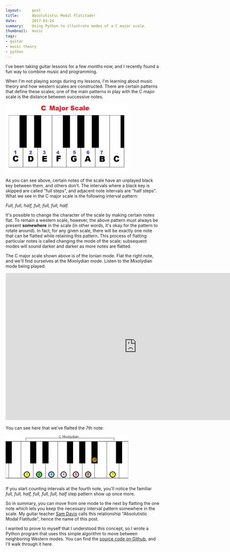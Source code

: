 ```yaml
---
layout:     post
title:      Absolutistic Modal Flatitude!
date:       2017-03-24
summary:    Using Python to illustrate modes of a C major scale.
thumbnail:  music
tags:
- guitar
- music theory
- python
---
```


I've been taking guitar lessons for a few months now, and I recently found a fun way to combine music and programming.

When I'm not playing songs during my lessons, I'm learning about music theory and how western scales are constructed. There are certain patterns that define these scales; one of the main patterns in play with the C major scale is the distance between successive notes.

<img src="/assets/img/amf/c-major-scale.png" style="width:400px;">

As you can see above, certain notes of the scale have an unplayed black key between them, and others don't. The intervals where a black key is skipped are called "full steps", and adjacent note intervals are "half steps". What we see in the C major scale is the following interval pattern:

*Full, full, half, full, full, full, half.*

It's possible to change the character of the scale by making certain notes flat. To remain a western scale, however, the above pattern must always be present **somewhere** in the scale (in other words, it's okay for the pattern to rotate around). In fact, for any given scale, there will be exactly one note that can be flatted while retaining this pattern. This process of flatting particular notes is called changing the mode of the scale; subsequent modes will sound darker and darker as more notes are flatted.

The C major scale shown above is of the Ionian mode. Flat the right note, and we'll find ourselves at the Mixolydian mode. Listen to the Mixolydian mode being played:

<iframe width="854" height="480" src="https://www.youtube.com/embed/7ifPnSCGvYQ?start=256" frameborder="0" allowfullscreen></iframe>

You can see here that we've flatted the 7th note:

<img src="/assets/img/amf/mixolydian_keyscale.png" style="width:400px;">

If you start counting intervals at the fourth note, you'll notice the familiar *full, full, half, full, full, full, half* step pattern show up once more.


So in summary, you can move from one mode to the next by flatting the one note which lets you keep the necessary interval pattern somewhere in the scale. My guitar teacher [Sam Davis](http://samdavis.com) calls this relationship "Absolutistic Modal Flatitude", hence the name of this post.

I wanted to prove to myself that I understood this concept, so I wrote a Python program that uses this simple algorithm to move between neighboring Western modes. You can find the [source code on Github](https://github.com/rjw245/absolutistic-modal-flatitude), and I'll walk through it here.
